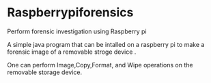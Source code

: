 # Raspberrypiforensics
Perform forensic investigation using Raspberry pi 

A simple java program that can be intalled on a raspberry pi to make a forensic image of a removable stroge device .

One can perform Image,Copy,Format, and Wipe operations on the removable storage device. 

